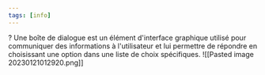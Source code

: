 ```yaml
---
tags: [info]
---
```


?
Une boîte de dialogue est un élément d'interface graphique utilisé pour communiquer des informations à l'utilisateur et lui permettre de répondre en choisissant une option dans une liste de choix spécifiques. 
![[Pasted image 20230121012920.png]]